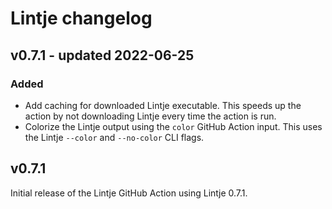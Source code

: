 # Lintje changelog

## v0.7.1 - updated 2022-06-25

### Added

- Add caching for downloaded Lintje executable. This speeds up the action by
  not downloading Lintje every time the action is run.
- Colorize the Lintje output using the `color` GitHub Action input. This uses
  the Lintje `--color` and `--no-color` CLI flags.

## v0.7.1

Initial release of the Lintje GitHub Action using Lintje 0.7.1.
